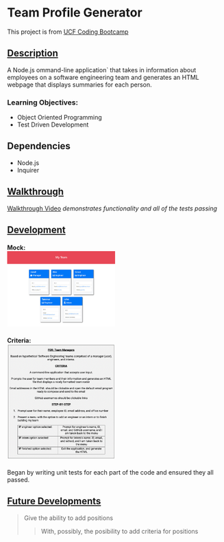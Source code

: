 # Team Profile Generator
This project is from [UCF Coding Bootcamp](https://github.com/UCF-Coding-Boot-Camp/UCF-VIRT-BO-FSF-PT-04-2021-U-B/tree/main/10-OOP/02-Challenge)

## <u>Description</u>
A Node.js ommand-line application` that takes in information about employees on a software engineering team and generates an HTML webpage that displays summaries for each person. 
<br>

### Learning Objectives:
* Object Oriented Programming<br>
* Test Driven Development

## Dependencies
* Node.js
* Inquirer

## <u>Walkthrough</u>
[Walkthrough Video]() <i>demonstrates functionality and all of the tests passing</i>

## <u>Development</u>

#### Mock:<br><img src="./development/mockup.png" alt="mockup" width="50%"/><br>

#### Criteria:<br><img src="./development/criteria.png" alt="criteria" width="50%"/><br>

Began by writing unit tests for each part of the code and ensured they all passed.


## <u>Future Developments</u>

> Give the ability to add positions
>>  With, possibly, the posibility to add criteria for positions